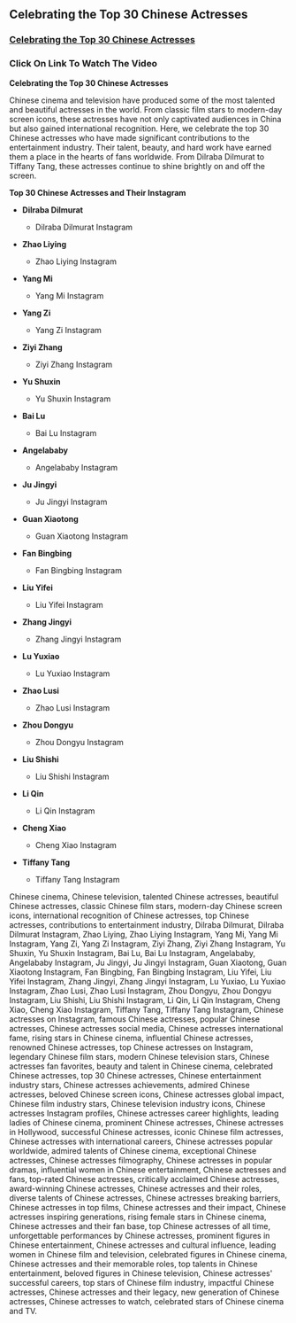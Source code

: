 ## Celebrating the Top 30 Chinese Actresses

### [Celebrating the Top 30 Chinese Actresses](https://cutt.ly/yek0gMOM/)

### Click On Link To Watch The Video
**Celebrating the Top 30 Chinese Actresses**

Chinese cinema and television have produced some of the most talented and beautiful actresses in the world. From classic film stars to modern-day screen icons, these actresses have not only captivated audiences in China but also gained international recognition. Here, we celebrate the top 30 Chinese actresses who have made significant contributions to the entertainment industry. Their talent, beauty, and hard work have earned them a place in the hearts of fans worldwide. From Dilraba Dilmurat to Tiffany Tang, these actresses continue to shine brightly on and off the screen.

**Top 30 Chinese Actresses and Their Instagram**

- **Dilraba Dilmurat**
  - Dilraba Dilmurat Instagram

- **Zhao Liying**
  - Zhao Liying Instagram

- **Yang Mi**
  - Yang Mi Instagram

- **Yang Zi**
  - Yang Zi Instagram

- **Ziyi Zhang**
  - Ziyi Zhang Instagram

- **Yu Shuxin**
  - Yu Shuxin Instagram

- **Bai Lu**
  - Bai Lu Instagram

- **Angelababy**
  - Angelababy Instagram

- **Ju Jingyi**
  - Ju Jingyi Instagram

- **Guan Xiaotong**
  - Guan Xiaotong Instagram

- **Fan Bingbing**
  - Fan Bingbing Instagram

- **Liu Yifei**
  - Liu Yifei Instagram

- **Zhang Jingyi**
  - Zhang Jingyi Instagram

- **Lu Yuxiao**
  - Lu Yuxiao Instagram

- **Zhao Lusi**
  - Zhao Lusi Instagram

- **Zhou Dongyu**
  - Zhou Dongyu Instagram

- **Liu Shishi**
  - Liu Shishi Instagram

- **Li Qin**
  - Li Qin Instagram

- **Cheng Xiao**
  - Cheng Xiao Instagram

- **Tiffany Tang**
  - Tiffany Tang Instagram


Chinese cinema, Chinese television, talented Chinese actresses, beautiful Chinese actresses, classic Chinese film stars, modern-day Chinese screen icons, international recognition of Chinese actresses, top Chinese actresses, contributions to entertainment industry, Dilraba Dilmurat, Dilraba Dilmurat Instagram, Zhao Liying, Zhao Liying Instagram, Yang Mi, Yang Mi Instagram, Yang Zi, Yang Zi Instagram, Ziyi Zhang, Ziyi Zhang Instagram, Yu Shuxin, Yu Shuxin Instagram, Bai Lu, Bai Lu Instagram, Angelababy, Angelababy Instagram, Ju Jingyi, Ju Jingyi Instagram, Guan Xiaotong, Guan Xiaotong Instagram, Fan Bingbing, Fan Bingbing Instagram, Liu Yifei, Liu Yifei Instagram, Zhang Jingyi, Zhang Jingyi Instagram, Lu Yuxiao, Lu Yuxiao Instagram, Zhao Lusi, Zhao Lusi Instagram, Zhou Dongyu, Zhou Dongyu Instagram, Liu Shishi, Liu Shishi Instagram, Li Qin, Li Qin Instagram, Cheng Xiao, Cheng Xiao Instagram, Tiffany Tang, Tiffany Tang Instagram, Chinese actresses on Instagram, famous Chinese actresses, popular Chinese actresses, Chinese actresses social media, Chinese actresses international fame, rising stars in Chinese cinema, influential Chinese actresses, renowned Chinese actresses, top Chinese actresses on Instagram, legendary Chinese film stars, modern Chinese television stars, Chinese actresses fan favorites, beauty and talent in Chinese cinema, celebrated Chinese actresses, top 30 Chinese actresses, Chinese entertainment industry stars, Chinese actresses achievements, admired Chinese actresses, beloved Chinese screen icons, Chinese actresses global impact, Chinese film industry stars, Chinese television industry icons, Chinese actresses Instagram profiles, Chinese actresses career highlights, leading ladies of Chinese cinema, prominent Chinese actresses, Chinese actresses in Hollywood, successful Chinese actresses, iconic Chinese film actresses, Chinese actresses with international careers, Chinese actresses popular worldwide, admired talents of Chinese cinema, exceptional Chinese actresses, Chinese actresses filmography, Chinese actresses in popular dramas, influential women in Chinese entertainment, Chinese actresses and fans, top-rated Chinese actresses, critically acclaimed Chinese actresses, award-winning Chinese actresses, Chinese actresses and their roles, diverse talents of Chinese actresses, Chinese actresses breaking barriers, Chinese actresses in top films, Chinese actresses and their impact, Chinese actresses inspiring generations, rising female stars in Chinese cinema, Chinese actresses and their fan base, top Chinese actresses of all time, unforgettable performances by Chinese actresses, prominent figures in Chinese entertainment, Chinese actresses and cultural influence, leading women in Chinese film and television, celebrated figures in Chinese cinema, Chinese actresses and their memorable roles, top talents in Chinese entertainment, beloved figures in Chinese television, Chinese actresses' successful careers, top stars of Chinese film industry, impactful Chinese actresses, Chinese actresses and their legacy, new generation of Chinese actresses, Chinese actresses to watch, celebrated stars of Chinese cinema and TV.

